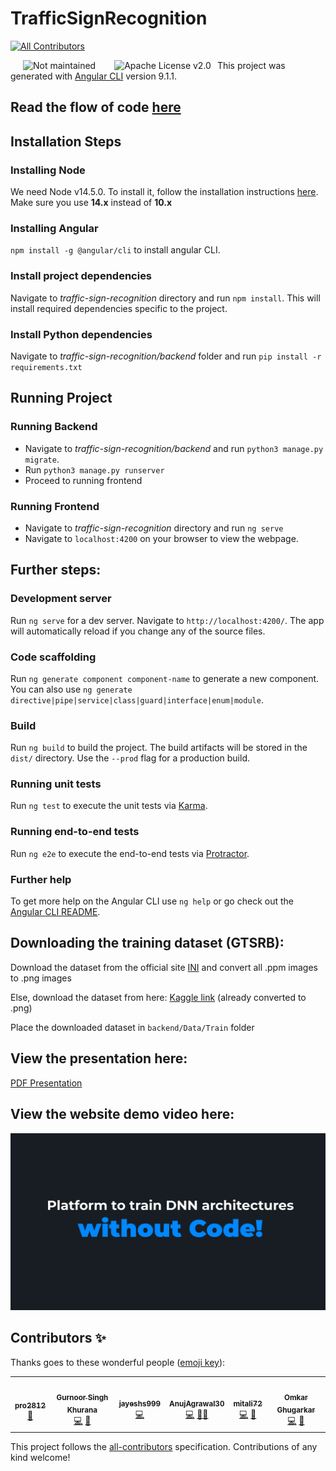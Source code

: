# TrafficSignRecognition
<!-- ALL-CONTRIBUTORS-BADGE:START - Do not remove or modify this section -->
[![All Contributors](https://img.shields.io/badge/all_contributors-6-orange.svg?style=flat-square)](#contributors-)
<!-- ALL-CONTRIBUTORS-BADGE:END -->

<img src="https://img.shields.io/badge/Maintained-No-red.svg?style=flat" style="float: left;margin-right: 10px;"  hspace="20" alt="Not maintained"><img src="https://img.shields.io/github/license/pranav2812/9th-inter-iit-traffic-sign?style=flat" style="float: left;margin-right: 10px;" hspace="20" alt="Apache License v2.0
">

This project was generated with [Angular CLI](https://github.com/angular/angular-cli) version 9.1.1.


## Read the flow of code [here](./FlowReadme.txt)

## Installation Steps

### Installing Node
We need Node v14.5.0. To install it, follow the installation instructions [here](https://www.digitalocean.com/community/tutorials/how-to-install-node-js-on-ubuntu-18-04). Make sure you use **14.x** instead of **10.x**

### Installing Angular  
`npm install -g @angular/cli` to install angular CLI.

### Install project dependencies
Navigate to *traffic-sign-recognition* directory and run `npm install`. This will install required dependencies specific to the project.

### Install Python dependencies
Navigate to *traffic-sign-recognition/backend* folder and run `pip install -r requirements.txt`

## Running Project
### Running Backend
* Navigate to *traffic-sign-recognition/backend* and run `python3 manage.py migrate`.
* Run `python3 manage.py runserver`
* Proceed to running frontend

### Running Frontend
* Navigate to *traffic-sign-recognition* directory and run `ng serve`
* Navigate  to `localhost:4200` on your browser to view the webpage.


## Further steps:

### Development server

Run `ng serve` for a dev server. Navigate to `http://localhost:4200/`. The app will automatically reload if you change any of the source files.

### Code scaffolding

Run `ng generate component component-name` to generate a new component. You can also use `ng generate directive|pipe|service|class|guard|interface|enum|module`.

### Build

Run `ng build` to build the project. The build artifacts will be stored in the `dist/` directory. Use the `--prod` flag for a production build.

### Running unit tests

Run `ng test` to execute the unit tests via [Karma](https://karma-runner.github.io).

### Running end-to-end tests

Run `ng e2e` to execute the end-to-end tests via [Protractor](http://www.protractortest.org/).

### Further help

To get more help on the Angular CLI use `ng help` or go check out the [Angular CLI README](https://github.com/angular/angular-cli/blob/master/README.md).


## Downloading the training dataset (GTSRB):

Download the dataset from the official site [INI](https://benchmark.ini.rub.de/gtsrb_dataset.html) and convert all .ppm images to .png images

Else, download the dataset from here: [Kaggle link](https://www.kaggle.com/meowmeowmeowmeowmeow/gtsrb-german-traffic-sign) (already converted to .png)

Place the downloaded dataset in `backend/Data/Train` folder

## View the presentation here:
[PDF Presentation](./H1_BSC_9_Presentation_final.pdf)

## View the website demo video here:
[![9th InterIIT Bosch Traffic Sign recognition, IIT Bombay](thumb.png)](https://www.youtube.com/watch?v=0AiCw3MFePM "9th InterIIT Bosch Traffic Sign recognition, IIT Bombay")

## Contributors ✨

Thanks goes to these wonderful people ([emoji key](https://allcontributors.org/docs/en/emoji-key)):

<!-- ALL-CONTRIBUTORS-LIST:START - Do not remove or modify this section -->
<!-- prettier-ignore-start -->
<!-- markdownlint-disable -->
<table>
  <tr>
    <td align="center"><a href="http://homepages.iitb.ac.in/~pranav.deo/"><img src="https://avatars.githubusercontent.com/u/35232938?v=4?s=100" width="100px;" alt=""/><br /><sub><b>pro2812</b></sub></a><br /><a href="#projectManagement-pranav2812" title="Project Management">📆</a></td>
    <td align="center"><a href="https://gurnoor6.github.io/homepage/"><img src="https://avatars.githubusercontent.com/u/62883198?v=4?s=100" width="100px;" alt=""/><br /><sub><b>Gurnoor Singh Khurana</b></sub></a><br /><a href="https://github.com/pranav2812/9th-inter-iit-traffic-sign/commits?author=gurnoor6" title="Code">💻</a> <a href="https://github.com/pranav2812/9th-inter-iit-traffic-sign/commits?author=gurnoor6" title="Documentation">📖</a></td>
    <td align="center"><a href="https://github.com/jayeshs999"><img src="https://avatars.githubusercontent.com/u/55800453?v=4?s=100" width="100px;" alt=""/><br /><sub><b>jayeshs999</b></sub></a><br /><a href="https://github.com/pranav2812/9th-inter-iit-traffic-sign/commits?author=jayeshs999" title="Code">💻</a></td>
    <td align="center"><a href="https://github.com/AnujAgrawal30"><img src="https://avatars.githubusercontent.com/u/45514513?v=4?s=100" width="100px;" alt=""/><br /><sub><b>AnujAgrawal30</b></sub></a><br /><a href="https://github.com/pranav2812/9th-inter-iit-traffic-sign/commits?author=AnujAgrawal30" title="Code">💻</a> <a href="#mentoring-AnujAgrawal30" title="Mentoring">🧑‍🏫</a></td>
    <td align="center"><a href="https://github.com/mitali72"><img src="https://avatars.githubusercontent.com/u/58500087?v=4?s=100" width="100px;" alt=""/><br /><sub><b>mitali72</b></sub></a><br /><a href="https://github.com/pranav2812/9th-inter-iit-traffic-sign/commits?author=mitali72" title="Code">💻</a> <a href="https://github.com/pranav2812/9th-inter-iit-traffic-sign/commits?author=mitali72" title="Documentation">📖</a></td>
    <td align="center"><a href="http://omkarghugarkar.me"><img src="https://avatars.githubusercontent.com/u/62425457?v=4?s=100" width="100px;" alt=""/><br /><sub><b>Omkar Ghugarkar</b></sub></a><br /><a href="https://github.com/pranav2812/9th-inter-iit-traffic-sign/commits?author=omkarghugarkar007" title="Code">💻</a> <a href="#data-omkarghugarkar007" title="Data">🔣</a></td>
  </tr>
</table>

<!-- markdownlint-restore -->
<!-- prettier-ignore-end -->

<!-- ALL-CONTRIBUTORS-LIST:END -->

This project follows the [all-contributors](https://github.com/all-contributors/all-contributors) specification. Contributions of any kind welcome!